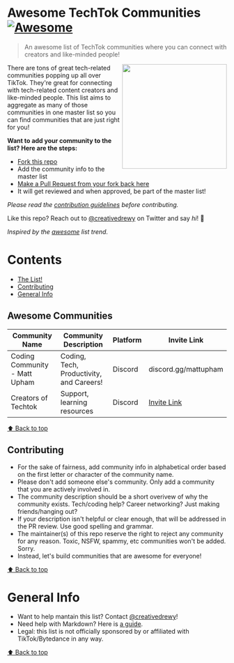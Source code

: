 # Awesome TechTok Communities [![Awesome](https://cdn.rawgit.com/sindresorhus/awesome/d7305f38d29fed78fa85652e3a63e154dd8e8829/media/badge.svg)](https://github.com/sindresorhus/awesome)

> An awesome list of TechTok communities where you can connect with creators and like-minded people!

[<img src="https://upload.wikimedia.org/wikipedia/en/thumb/a/a9/TikTok_logo.svg/1920px-TikTok_logo.svg.png" align="right" width="240">](https://www.tiktok.com/)

There are tons of great tech-related communities popping up all over TikTok. They're great for connecting with tech-related content creators and like-minded people. This list aims to aggregate as many of those communities in one master list so you can find communities that are just right for you!

**Want to add your community to the list? Here are the steps:**

- [Fork this repo](https://docs.github.com/en/free-pro-team@latest/github/getting-started-with-github/fork-a-repo)
- Add the community info to the master list
- [Make a Pull Request from your fork back here](https://docs.github.com/en/free-pro-team@latest/github/collaborating-with-issues-and-pull-requests/creating-a-pull-request-from-a-fork)
- It will get reviewed and when approved, be part of the master list!

_Please read the [contribution guidelines](#contributing) before contributing._

Like this repo? Reach out to [@creativedrewy](https://twitter.com/creativedrewy) on Twitter and say _hi_! 👋

_Inspired by the [awesome](https://github.com/sindresorhus/awesome) list trend._

# Contents

- [The List!](#awesome-developers)
- [Contributing](#contributing)
- [General Info](#general-info)

## Awesome Communities

<!-- Link Item Template --

Community Name | Community description | Community Platform (Discord/Slack/Telegram/etc) | [Community Invite Link](https://www.yourcommunity.com/invite) |

-- /Link Item Template -->

| Community Name                | Community Description                    | Platform | Invite Link                                  |
| ----------------------------- | ---------------------------------------- | -------- | -------------------------------------------- |
| Coding Community - Matt Upham | Coding, Tech, Productivity, and Careers! | Discord  | discord.gg/mattupham                         |
| Creators of Techtok           | Support, learning resources              | Discord  | [Invite Link](https://discord.gg/wYsNTgywF2) |

<!-- Don't forget to add the info alphabetically by first letter of community name -->

[⬆ Back to top](#contents)

## Contributing

- For the sake of fairness, add community info in alphabetical order based on the first letter or character of the community name.
- Please don't add someone else's community. Only add a community that you are actively involved in.
- The community description should be a short overivew of why the community exists. Tech/coding help? Career networking? Just making friends/hanging out?
- If your description isn't helpful or clear enough, that will be addressed in the PR review. Use good spelling and grammar.
- The maintainer(s) of this repo reserve the right to reject any community for any reason. Toxic, NSFW, spammy, etc communities won't be added. Sorry.
- Instead, let's build communities that are awesome for everyone!

[⬆ Back to top](#contents)

# General Info

- Want to help mantain this list? Contact [@creativedrewy](https://www.tiktok.com/@creativedrewy)!
- Need help with Markdown? Here is [a guide](https://guides.github.com/features/mastering-markdown/).
- Legal: this list is not officially sponsored by or affiliated with TikTok/Bytedance in any way.

[⬆ Back to top](#contents)
